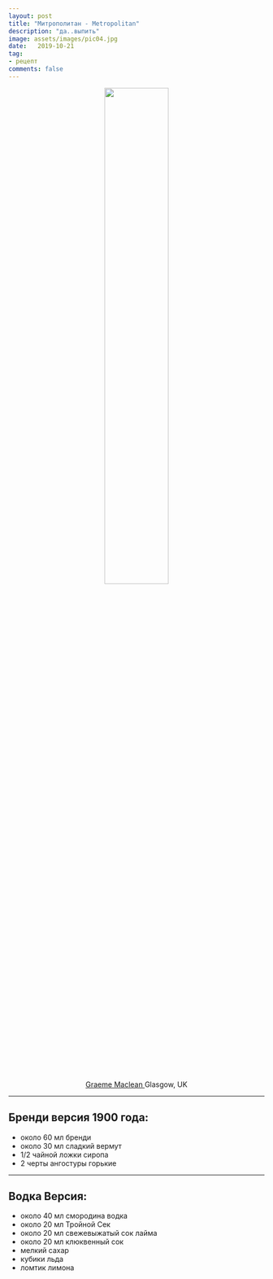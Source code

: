```yaml
---
layout: post
title: "Mитрополитан - Metropolitan"
description: "да..выпить"
image: assets/images/pic04.jpg
date:   2019-10-21
tag:
- рецепт
comments: false
---
```


<center><img style="width:50%;height:auto" src="{{ site.url }}/assets/images/cocktails/manhattan.jpg"></center>

<center><a href="https://www.flickr.com/people/32426344@N00"> Graeme Maclean </a> Glasgow, UK</center>

---

## Бренди версия 1900 года:
- около 60 мл бренди
- около 30 мл сладкий вермут
- 1/2 чайной ложки сиропа
- 2 черты ангостуры горькие

---

## Водка Версия:
- около 40 мл смородина водка
- около 20 мл Тройной Сек
- около 20 мл свежевыжатый сок лайма
- около 20 мл клюквенный сок
- мелкий сахар
- кубики льда
- ломтик лимона
